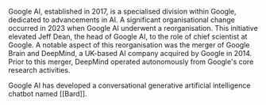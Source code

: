 Google AI, established in 2017, is a specialised division within Google, dedicated to advancements in AI. A significant organisational change occurred in 2023 when Google AI underwent a reorganisation. This initiative elevated Jeff Dean, the head of Google AI, to the role of chief scientist at Google. A notable aspect of this reorganisation was the merger of Google Brain and DeepMind, a UK-based AI company acquired by Google in 2014. Prior to this merger, DeepMind operated autonomously from Google's core research activities.

Google AI has developed a conversational generative artificial intelligence chatbot named [[Bard]].